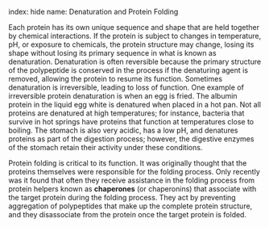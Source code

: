 index: hide
name: Denaturation and Protein Folding

Each protein has its own unique sequence and shape that are held together by chemical interactions. If the protein is subject to changes in temperature, pH, or exposure to chemicals, the protein structure may change, losing its shape without losing its primary sequence in what is known as denaturation. Denaturation is often reversible because the primary structure of the polypeptide is conserved in the process if the denaturing agent is removed, allowing the protein to resume its function. Sometimes denaturation is irreversible, leading to loss of function. One example of irreversible protein denaturation is when an egg is fried. The albumin protein in the liquid egg white is denatured when placed in a hot pan. Not all proteins are denatured at high temperatures; for instance, bacteria that survive in hot springs have proteins that function at temperatures close to boiling. The stomach is also very acidic, has a low pH, and denatures proteins as part of the digestion process; however, the digestive enzymes of the stomach retain their activity under these conditions.

Protein folding is critical to its function. It was originally thought that the proteins themselves were responsible for the folding process. Only recently was it found that often they receive assistance in the folding process from protein helpers known as  **chaperones** (or chaperonins) that associate with the target protein during the folding process. They act by preventing aggregation of polypeptides that make up the complete protein structure, and they disassociate from the protein once the target protein is folded.
